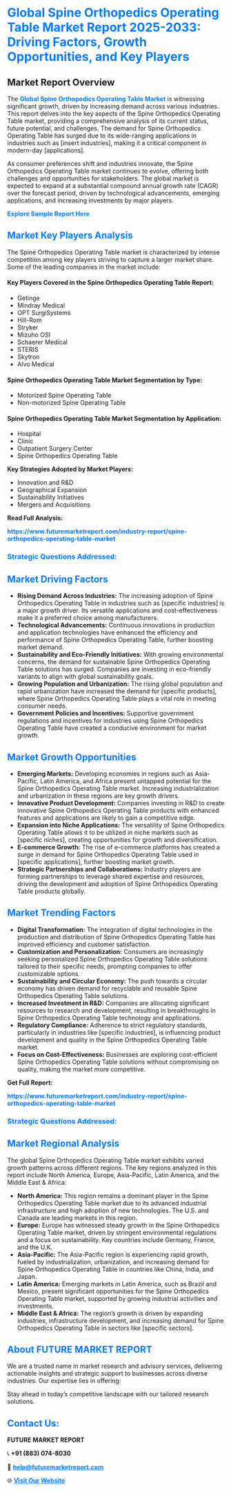 <h1 style="color: #007BFF;">Global Spine Orthopedics Operating Table Market Report 2025-2033: Driving Factors, Growth Opportunities, and Key Players</h1>

<section id="overview">
<h2>Market Report Overview</h2>
<p>The <a href="https://www.futuremarketreport.com/industry-report/spine-orthopedics-operating-table-market" style="color: #007BFF; text-decoration: none;"><strong>Global Spine Orthopedics Operating Table Market</strong></a> is witnessing significant growth, driven by increasing demand across various industries. This report delves into the key aspects of the Spine Orthopedics Operating Table market, providing a comprehensive analysis of its current status, future potential, and challenges. The demand for Spine Orthopedics Operating Table has surged due to its wide-ranging applications in industries such as [insert industries], making it a critical component in modern-day [applications].</p>
<p>As consumer preferences shift and industries innovate, the Spine Orthopedics Operating Table market continues to evolve, offering both challenges and opportunities for stakeholders. The global market is expected to expand at a substantial compound annual growth rate (CAGR) over the forecast period, driven by technological advancements, emerging applications, and increasing investments by major players.</p>
</section>

<section id="overview">
<p><a href="https://www.futuremarketreport.com/request-sample/reportId=122953" style="color: #007BFF; text-decoration: none;"><strong>Explore Sample Report Here</strong></a></p>
</section>

<section id="key-players">
<h2 style="color: #007BFF;">Market Key Players Analysis</h2>
<p>The Spine Orthopedics Operating Table market is characterized by intense competition among key players striving to capture a larger market share. Some of the leading companies in the market include:</p>
<h4>Key Players Covered in the Spine Orthopedics Operating Table Report:</h4>
<ul><li>Getinge</li><li>Mindray Medical</li><li>OPT SurgiSystems</li><li>Hill-Rom</li><li>Stryker</li><li>Mizuho OSI</li><li>Schaerer Medical</li><li>STERIS</li><li>Skytron</li><li>Alvo Medical</li></ul>
<h4>Spine Orthopedics Operating Table Market Segmentation by Type:</h4>
<ul><li>Motorized Spine Operating Table</li><li>Non-motorized Spine Operating Table</li></ul>

<h4>Spine Orthopedics Operating Table Market Segmentation by Application:</h4>
<ul><li>Hospital</li><li>Clinic</li><li>Outpatient Surgery Center</li><li>Spine Orthopedics Operating Table</li></ul>
<p><strong>Key Strategies Adopted by Market Players:</strong></p>
<ul>
<li>Innovation and R&D</li>
<li>Geographical Expansion</li>
<li>Sustainability Initiatives</li>
<li>Mergers and Acquisitions</li>
</ul>
</section>

<section>
<p><strong>Read Full Analysis: </strong></p><a href="https://www.futuremarketreport.com/industry-report/spine-orthopedics-operating-table-market" style="color: #007BFF; text-decoration: none;"><strong>https://www.futuremarketreport.com/industry-report/spine-orthopedics-operating-table-market</strong></a>
<h3 style="color: #007BFF;">Strategic Questions Addressed:</h3>
</section>

<section id="driving-factors">
<h2 style="color: #007BFF;">Market Driving Factors</h2>
<ul>
<li><strong>Rising Demand Across Industries:</strong> The increasing adoption of Spine Orthopedics Operating Table in industries such as [specific industries] is a major growth driver. Its versatile applications and cost-effectiveness make it a preferred choice among manufacturers.</li>
<li><strong>Technological Advancements:</strong> Continuous innovations in production and application technologies have enhanced the efficiency and performance of Spine Orthopedics Operating Table, further boosting market demand.</li>
<li><strong>Sustainability and Eco-Friendly Initiatives:</strong> With growing environmental concerns, the demand for sustainable Spine Orthopedics Operating Table solutions has surged. Companies are investing in eco-friendly variants to align with global sustainability goals.</li>
<li><strong>Growing Population and Urbanization:</strong> The rising global population and rapid urbanization have increased the demand for [specific products], where Spine Orthopedics Operating Table plays a vital role in meeting consumer needs.</li>
<li><strong>Government Policies and Incentives:</strong> Supportive government regulations and incentives for industries using Spine Orthopedics Operating Table have created a conducive environment for market growth.</li>
</ul>
</section>

<section id="growth-opportunities">
<h2 style="color: #007BFF;">Market Growth Opportunities</h2>
<ul>
<li><strong>Emerging Markets:</strong> Developing economies in regions such as Asia-Pacific, Latin America, and Africa present untapped potential for the Spine Orthopedics Operating Table market. Increasing industrialization and urbanization in these regions are key growth drivers.</li>
<li><strong>Innovative Product Development:</strong> Companies investing in R&D to create innovative Spine Orthopedics Operating Table products with enhanced features and applications are likely to gain a competitive edge.</li>
<li><strong>Expansion into Niche Applications:</strong> The versatility of Spine Orthopedics Operating Table allows it to be utilized in niche markets such as [specific niches], creating opportunities for growth and diversification.</li>
<li><strong>E-commerce Growth:</strong> The rise of e-commerce platforms has created a surge in demand for Spine Orthopedics Operating Table used in [specific applications], further boosting market growth.</li>
<li><strong>Strategic Partnerships and Collaborations:</strong> Industry players are forming partnerships to leverage shared expertise and resources, driving the development and adoption of Spine Orthopedics Operating Table products globally.</li>
</ul>
</section>

<section id="trending-factors">
<h2 style="color: #007BFF;">Market Trending Factors</h2>
<ul>
<li><strong>Digital Transformation:</strong> The integration of digital technologies in the production and distribution of Spine Orthopedics Operating Table has improved efficiency and customer satisfaction.</li>
<li><strong>Customization and Personalization:</strong> Consumers are increasingly seeking personalized Spine Orthopedics Operating Table solutions tailored to their specific needs, prompting companies to offer customizable options.</li>
<li><strong>Sustainability and Circular Economy:</strong> The push towards a circular economy has driven demand for recyclable and reusable Spine Orthopedics Operating Table solutions.</li>
<li><strong>Increased Investment in R&D:</strong> Companies are allocating significant resources to research and development, resulting in breakthroughs in Spine Orthopedics Operating Table technology and applications.</li>
<li><strong>Regulatory Compliance:</strong> Adherence to strict regulatory standards, particularly in industries like [specific industries], is influencing product development and quality in the Spine Orthopedics Operating Table market.</li>
<li><strong>Focus on Cost-Effectiveness:</strong> Businesses are exploring cost-efficient Spine Orthopedics Operating Table solutions without compromising on quality, making the market more competitive.</li>
</ul>
</section>

<section>
<p><strong>Get Full Report: </strong></p><a href="https://www.futuremarketreport.com/industry-report/spine-orthopedics-operating-table-market" style="color: #007BFF; text-decoration: none;"><strong>https://www.futuremarketreport.com/industry-report/spine-orthopedics-operating-table-market</strong></a>
<h3 style="color: #007BFF;">Strategic Questions Addressed:</h3>
</section>


<section id="regional-analysis">
<h2 style="color: #007BFF;">Market Regional Analysis</h2>
<p>The global Spine Orthopedics Operating Table market exhibits varied growth patterns across different regions. The key regions analyzed in this report include North America, Europe, Asia-Pacific, Latin America, and the Middle East & Africa:</p>
<ul>
<li><strong>North America:</strong> This region remains a dominant player in the Spine Orthopedics Operating Table market due to its advanced industrial infrastructure and high adoption of new technologies. The U.S. and Canada are leading markets in this region.</li>
<li><strong>Europe:</strong> Europe has witnessed steady growth in the Spine Orthopedics Operating Table market, driven by stringent environmental regulations and a focus on sustainability. Key countries include Germany, France, and the U.K.</li>
<li><strong>Asia-Pacific:</strong> The Asia-Pacific region is experiencing rapid growth, fueled by industrialization, urbanization, and increasing demand for Spine Orthopedics Operating Table in countries like China, India, and Japan.</li>
<li><strong>Latin America:</strong> Emerging markets in Latin America, such as Brazil and Mexico, present significant opportunities for the Spine Orthopedics Operating Table market, supported by growing industrial activities and investments.</li>
<li><strong>Middle East & Africa:</strong> The region’s growth is driven by expanding industries, infrastructure development, and increasing demand for Spine Orthopedics Operating Table in sectors like [specific sectors].</li>
</ul>
</section>

<footer>
<h2 style="color: #007BFF;">About FUTURE MARKET REPORT</h2>
<p>We are a trusted name in market research and advisory services, delivering actionable insights and strategic support to businesses across diverse industries. Our expertise lies in offering:</p>

<p>Stay ahead in today’s competitive landscape with our tailored research solutions.</p>

<h2 style="color: #007BFF;">Contact Us:</h2>
<p><strong>FUTURE MARKET REPORT</strong></p>
<p>📞 <strong>+91 (883) 074-8030</strong></p>
<p>📧 <strong><a href="mailto:help@futuremarketreport.com" style="color: #007BFF;">help@futuremarketreport.com</a></strong></p>
<p>🌐 <strong><a href="https://www.futuremarketreport.com/" style="color: #007BFF;">Visit Our Website</a></strong></p>
</footer>
